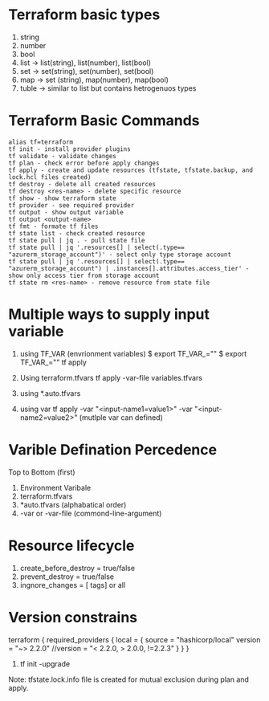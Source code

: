 # Terraform basic types
1. string
2. number
3. bool
4. list -> list(string), list(number), list(bool)
5. set -> set(string), set(number), set(bool)
6. map -> set (string), map(number), map(bool)
7. tuble -> similar to list but contains hetrogenuos types

# Terraform Basic Commands
    alias tf=terraform
    tf init - install provider plugins
    tf validate - validate changes
    tf plan - check error before apply changes 
    tf apply - create and update resources (tfstate, tfstate.backup, and lock.hcl files created)
    tf destroy - delete all created resources
    tf destroy <res-name> - delete specific resource
    tf show - show terraform state
    tf provider - see required provider
    tf output - show output variable 
    tf output <output-name>
    tf fmt - formate tf files
    tf state list - check created resource
    tf state pull | jq . - pull state file
    tf state pull | jq '.resources[] | select(.type== "azurerm_storage_account")' - select only type storage account
    tf state pull | jq '.resources[] | select(.type== "azurerm_storage_account") | .instances[].attributes.access_tier' - show only access tier from storage account
    tf state rm <res-name> - remove resource from state file

# Multiple ways to supply input variable
1. using TF_VAR (envrionment variables)
        $ export TF_VAR_<input-name1>="<value1>"
        $ export TF_VAR_<input-name2>="<value2>"
        tf apply

2. Using terraform.tfvars
        tf apply -var-file variables.tfvars

3. using *.auto.tfvars 

4. using var
        tf apply -var "<input-name1=value1>" -var "<input-name2=value2>"  (mutlple var can defined)


# Varible Defination Percedence 

Top to Bottom (first)
1. Environment Varibale
2. terraform.tfvars
3. *auto.tfvars (alphabatical order)
4. -var or -var-file (commond-line-argument)

# Resource lifecycle

1. create_before_destroy = true/false
2. prevent_destroy = true/false
3. ingnore_changes = [ tags] or all

# Version constrains

terraform {
  required_providers {
    local = {
      source = "hashicorp/local"
       version = "~> 2.2.0"
      //version = "< 2.2.0, > 2.0.0, !=2.2.3"
    }
  }
}

1. tf init -upgrade

Note: tfstate.lock.info file is created for mutual exclusion during plan and apply.
